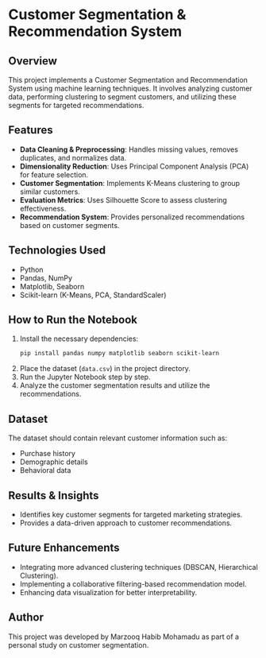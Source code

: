 # Customer Segmentation & Recommendation System

## Overview
This project implements a Customer Segmentation and Recommendation System using machine learning techniques. It involves analyzing customer data, performing clustering to segment customers, and utilizing these segments for targeted recommendations.

## Features
- **Data Cleaning & Preprocessing**: Handles missing values, removes duplicates, and normalizes data.
- **Dimensionality Reduction**: Uses Principal Component Analysis (PCA) for feature selection.
- **Customer Segmentation**: Implements K-Means clustering to group similar customers.
- **Evaluation Metrics**: Uses Silhouette Score to assess clustering effectiveness.
- **Recommendation System**: Provides personalized recommendations based on customer segments.

## Technologies Used
- Python
- Pandas, NumPy
- Matplotlib, Seaborn
- Scikit-learn (K-Means, PCA, StandardScaler)

## How to Run the Notebook
1. Install the necessary dependencies:
   ```bash
   pip install pandas numpy matplotlib seaborn scikit-learn
   ```
2. Place the dataset (`data.csv`) in the project directory.
3. Run the Jupyter Notebook step by step.
4. Analyze the customer segmentation results and utilize the recommendations.

## Dataset
The dataset should contain relevant customer information such as:
- Purchase history
- Demographic details
- Behavioral data

## Results & Insights
- Identifies key customer segments for targeted marketing strategies.
- Provides a data-driven approach to customer recommendations.

## Future Enhancements
- Integrating more advanced clustering techniques (DBSCAN, Hierarchical Clustering).
- Implementing a collaborative filtering-based recommendation model.
- Enhancing data visualization for better interpretability.

## Author
This project was developed by Marzooq Habib Mohamadu as part of a personal study on customer segmentation.

